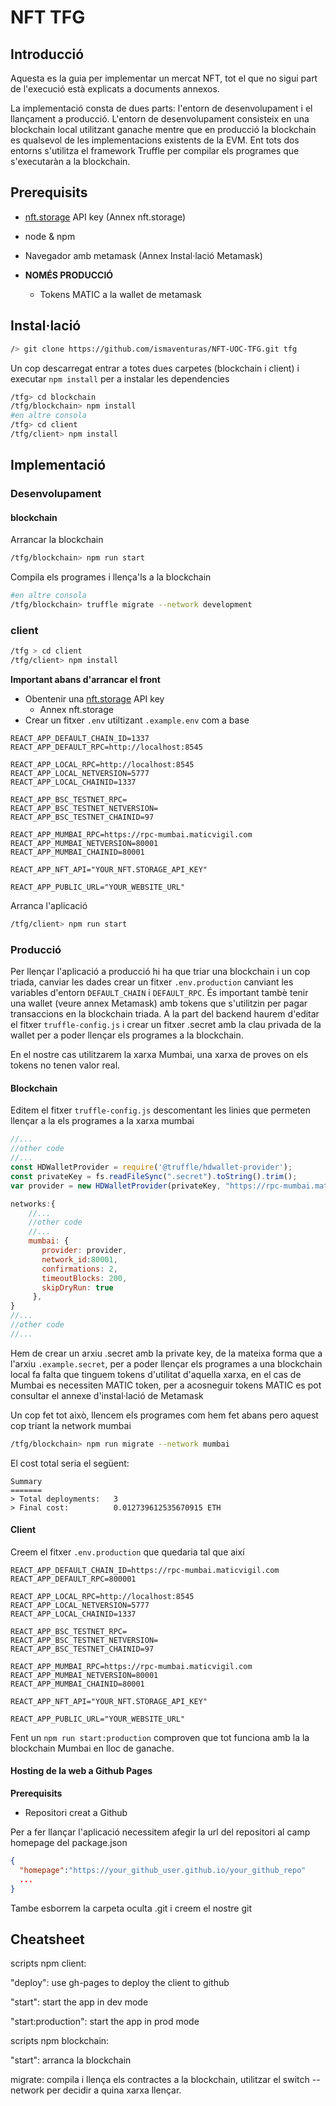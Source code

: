 # NFT TFG

## Introducció

Aquesta es la guia per implementar un mercat NFT, tot el que no sigui part de l'execució està explicats a documents annexos.

La implementació consta de dues parts: l'entorn de desenvolupament i el llançament a producció. L'entorn de desenvolupament consisteix en una blockchain local utilitzant ganache mentre que en producció la blockchain es qualsevol de les implementacions existents de la EVM. Ent tots dos entorns s'utilitza el framework Truffle per compilar els programes que s'executaràn a la blockchain.

## Prerequisits

- [nft.storage](https://nft.storage/) API key (Annex nft.storage)
- node & npm
- Navegador amb metamask (Annex Instal·lació Metamask)

- **NOMÉS PRODUCCIÓ**
  - Tokens MATIC a la wallet de metamask

## Instal·lació

```bash
/> git clone https://github.com/ismaventuras/NFT-UOC-TFG.git tfg
```

Un cop descarregat entrar a totes dues carpetes (blockchain i client) i executar `npm install` per a instalar les dependencies

```bash
/tfg> cd blockchain
/tfg/blockchain> npm install
#en altre consola
/tfg> cd client
/tfg/client> npm install
```

## Implementació

### Desenvolupament

#### blockchain

Arrancar la blockchain

```bash
/tfg/blockchain> npm run start
```

Compila els programes i llença'ls a la blockchain

```bash
#en altre consola
/tfg/blockchain> truffle migrate --network development
```

### client

```bash
/tfg > cd client
/tfg/client> npm install
```

**Important abans d'arrancar el front**

- Obentenir una [nft.storage](https://nft.storage/) API key
  - Annex nft.storage
- Crear un fitxer `.env` utiltizant `.example.env` com a base

```console
REACT_APP_DEFAULT_CHAIN_ID=1337
REACT_APP_DEFAULT_RPC=http://localhost:8545

REACT_APP_LOCAL_RPC=http://localhost:8545
REACT_APP_LOCAL_NETVERSION=5777
REACT_APP_LOCAL_CHAINID=1337

REACT_APP_BSC_TESTNET_RPC=
REACT_APP_BSC_TESTNET_NETVERSION=
REACT_APP_BSC_TESTNET_CHAINID=97

REACT_APP_MUMBAI_RPC=https://rpc-mumbai.maticvigil.com
REACT_APP_MUMBAI_NETVERSION=80001
REACT_APP_MUMBAI_CHAINID=80001

REACT_APP_NFT_API="YOUR_NFT.STORAGE_API_KEY"

REACT_APP_PUBLIC_URL="YOUR_WEBSITE_URL"
```

Arranca l'aplicació

```bash
/tfg/client> npm run start
```

### Producció

Per llençar l'aplicació a producció hi ha que triar una blockchain i un cop triada, canviar les dades crear un fitxer `.env.production` canviant les variables d'entorn `DEFAULT_CHAIN` i `DEFAULT_RPC`. És important tambè tenir una wallet (veure annex Metamask) amb tokens que s'utilitzin per pagar transaccions en la blockchain triada. A la part del backend haurem d'editar el fitxer `truffle-config.js` i crear un fitxer .secret amb la clau privada de la wallet per a poder llençar els programes a la blockchain.

En el nostre cas utilitzarem la xarxa Mumbai, una xarxa de proves on els tokens no tenen valor real.

#### Blockchain

Editem el fitxer `truffle-config.js` descomentant les linies que permeten llençar a la els programes a la xarxa mumbai

```javascript
//...
//other code
//...
const HDWalletProvider = require('@truffle/hdwallet-provider');
const privateKey = fs.readFileSync(".secret").toString().trim();
var provider = new HDWalletProvider(privateKey, "https://rpc-mumbai.maticvigil.com")

networks:{
    //...
    //other code
    //...
    mumbai: {
       provider: provider,
       network_id:80001,
       confirmations: 2,
       timeoutBlocks: 200,
       skipDryRun: true
     },
}
//...
//other code
//...
```

Hem de crear un arxiu .secret amb la private key, de la mateixa forma que a l'arxiu `.example.secret`, per a poder llençar els programes a una blockchain local fa falta que tinguem tokens d'utilitat d'aquella xarxa, en el cas de Mumbai es necessiten MATIC token, per a acosneguir tokens MATIC es pot consultar el annexe d'instal·lació de Metamask

Un cop fet tot això, llencem els programes com hem fet abans pero aquest cop triant la network mumbai

```bash
/tfg/blockchain> npm run migrate --network mumbai
```

El cost total seria el següent:

```console
Summary
=======
> Total deployments:   3
> Final cost:          0.012739612535670915 ETH
```
#### Client

Creem el fitxer `.env.production` que quedaria tal que així 

```console
REACT_APP_DEFAULT_CHAIN_ID=https://rpc-mumbai.maticvigil.com
REACT_APP_DEFAULT_RPC=800001

REACT_APP_LOCAL_RPC=http://localhost:8545
REACT_APP_LOCAL_NETVERSION=5777
REACT_APP_LOCAL_CHAINID=1337

REACT_APP_BSC_TESTNET_RPC=
REACT_APP_BSC_TESTNET_NETVERSION=
REACT_APP_BSC_TESTNET_CHAINID=97

REACT_APP_MUMBAI_RPC=https://rpc-mumbai.maticvigil.com
REACT_APP_MUMBAI_NETVERSION=80001
REACT_APP_MUMBAI_CHAINID=80001

REACT_APP_NFT_API="YOUR_NFT.STORAGE_API_KEY"

REACT_APP_PUBLIC_URL="YOUR_WEBSITE_URL"
```

Fent un `npm run start:production` comproven que tot funciona amb la la blockchain Mumbai en lloc de ganache.

#### Hosting de la web a Github Pages

**Prerequisits**

- Repositori creat a Github

Per a fer llançar l'aplicació necessitem afegir la url del repositori al camp homepage del package.json

```json
{
  "homepage":"https://your_github_user.github.io/your_github_repo"
  ...
}
```

Tambe esborrem la carpeta oculta .git i creem el nostre git

## Cheatsheet

scripts npm client:

"deploy":   use gh-pages to deploy the client to github

"start": start the app in dev mode

"start:production": start the app in prod mode

scripts npm blockchain:

"start": arranca la blockchain

migrate:  compila i llença els contractes a la blockchain, utilitzar el switch --network per decidir a quina xarxa llençar.
